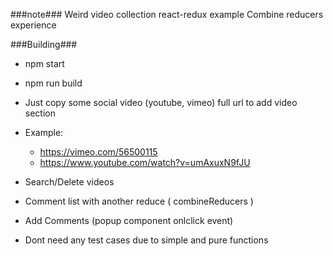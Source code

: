 ###note###
Weird video collection react-redux example
  Combine reducers experience

###Building###

* npm start
* npm run build

 * Just copy some social video (youtube, vimeo) full url to add video section
 * Example:
   - https://vimeo.com/56500115
   - https://www.youtube.com/watch?v=umAxuxN9fJU
 * Search/Delete videos
 * Comment list with another reduce ( combineReducers )
 * Add Comments (popup component onlclick event)
 * Dont need any test cases due to simple and pure functions